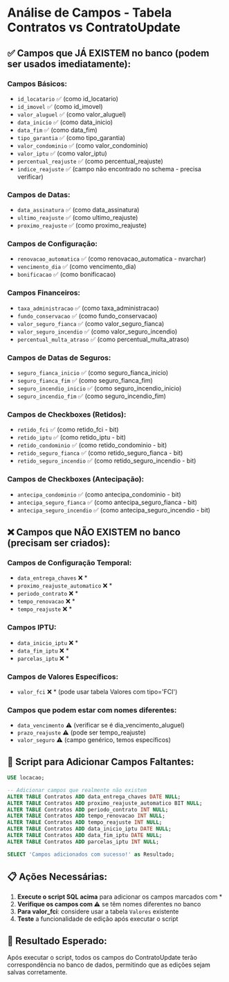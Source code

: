 # Análise de Campos - Tabela Contratos vs ContratoUpdate

## ✅ Campos que JÁ EXISTEM no banco (podem ser usados imediatamente):

### Campos Básicos:
- `id_locatario` ✅ (como id_locatario)
- `id_imovel` ✅ (como id_imovel) 
- `valor_aluguel` ✅ (como valor_aluguel)
- `data_inicio` ✅ (como data_inicio)
- `data_fim` ✅ (como data_fim)
- `tipo_garantia` ✅ (como tipo_garantia)
- `valor_condominio` ✅ (como valor_condominio)
- `valor_iptu` ✅ (como valor_iptu)
- `percentual_reajuste` ✅ (como percentual_reajuste)
- `indice_reajuste` ✅ (campo não encontrado no schema - precisa verificar)

### Campos de Datas:
- `data_assinatura` ✅ (como data_assinatura)
- `ultimo_reajuste` ✅ (como ultimo_reajuste)  
- `proximo_reajuste` ✅ (como proximo_reajuste)

### Campos de Configuração:
- `renovacao_automatica` ✅ (como renovacao_automatica - nvarchar)
- `vencimento_dia` ✅ (como vencimento_dia)
- `bonificacao` ✅ (como bonificacao)

### Campos Financeiros:
- `taxa_administracao` ✅ (como taxa_administracao) 
- `fundo_conservacao` ✅ (como fundo_conservacao)
- `valor_seguro_fianca` ✅ (como valor_seguro_fianca)
- `valor_seguro_incendio` ✅ (como valor_seguro_incendio)
- `percentual_multa_atraso` ✅ (como percentual_multa_atraso)

### Campos de Datas de Seguros:
- `seguro_fianca_inicio` ✅ (como seguro_fianca_inicio)
- `seguro_fianca_fim` ✅ (como seguro_fianca_fim) 
- `seguro_incendio_inicio` ✅ (como seguro_incendio_inicio)
- `seguro_incendio_fim` ✅ (como seguro_incendio_fim)

### Campos de Checkboxes (Retidos):
- `retido_fci` ✅ (como retido_fci - bit)
- `retido_iptu` ✅ (como retido_iptu - bit)
- `retido_condominio` ✅ (como retido_condominio - bit) 
- `retido_seguro_fianca` ✅ (como retido_seguro_fianca - bit)
- `retido_seguro_incendio` ✅ (como retido_seguro_incendio - bit)

### Campos de Checkboxes (Antecipação):
- `antecipa_condominio` ✅ (como antecipa_condominio - bit)
- `antecipa_seguro_fianca` ✅ (como antecipa_seguro_fianca - bit)
- `antecipa_seguro_incendio` ✅ (como antecipa_seguro_incendio - bit)

## ❌ Campos que NÃO EXISTEM no banco (precisam ser criados):

### Campos de Configuração Temporal:
- `data_entrega_chaves` ❌ *
- `proximo_reajuste_automatico` ❌ *
- `periodo_contrato` ❌ *
- `tempo_renovacao` ❌ *
- `tempo_reajuste` ❌ *

### Campos IPTU:
- `data_inicio_iptu` ❌ *
- `data_fim_iptu` ❌ *  
- `parcelas_iptu` ❌ *

### Campos de Valores Específicos:
- `valor_fci` ❌ * (pode usar tabela Valores com tipo='FCI')

### Campos que podem estar com nomes diferentes:
- `data_vencimento` ⚠️ (verificar se é dia_vencimento_aluguel)
- `prazo_reajuste` ⚠️ (pode ser tempo_reajuste)
- `valor_seguro` ⚠️ (campo genérico, temos específicos)

## 🔧 Script para Adicionar Campos Faltantes:

```sql
USE locacao;

-- Adicionar campos que realmente não existem
ALTER TABLE Contratos ADD data_entrega_chaves DATE NULL;
ALTER TABLE Contratos ADD proximo_reajuste_automatico BIT NULL;
ALTER TABLE Contratos ADD periodo_contrato INT NULL;
ALTER TABLE Contratos ADD tempo_renovacao INT NULL;
ALTER TABLE Contratos ADD tempo_reajuste INT NULL;
ALTER TABLE Contratos ADD data_inicio_iptu DATE NULL;
ALTER TABLE Contratos ADD data_fim_iptu DATE NULL;
ALTER TABLE Contratos ADD parcelas_iptu INT NULL;

SELECT 'Campos adicionados com sucesso!' as Resultado;
```

## 📋 Ações Necessárias:

1. **Execute o script SQL acima** para adicionar os campos marcados com *
2. **Verifique os campos com ⚠️** se têm nomes diferentes no banco
3. **Para valor_fci**: considere usar a tabela `Valores` existente
4. **Teste** a funcionalidade de edição após executar o script

## 🎯 Resultado Esperado:
Após executar o script, todos os campos do ContratoUpdate terão correspondência no banco de dados, permitindo que as edições sejam salvas corretamente.